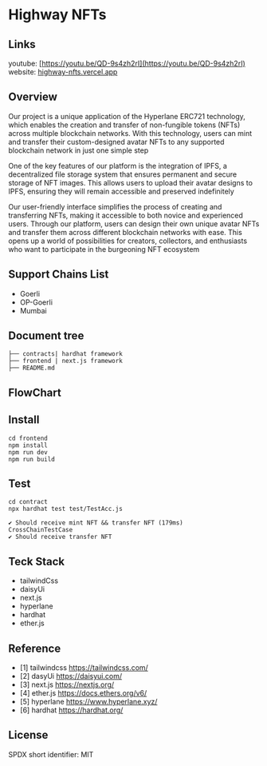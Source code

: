 # Highway NFTs

## Links

youtube: [https://youtu.be/QD-9s4zh2rI](https://youtu.be/QD-9s4zh2rI)
website: [highway-nfts.vercel.app](highway-nfts.vercel.app)

## Overview

Our project is a unique application of the Hyperlane ERC721 technology, which enables the creation and transfer of non-fungible tokens (NFTs) across multiple blockchain networks. With this technology, users can mint and transfer their custom-designed avatar NFTs to any supported blockchain network in just one simple step

One of the key features of our platform is the integration of IPFS, a decentralized file storage system that ensures permanent and secure storage of NFT images. This allows users to upload their avatar designs to IPFS, ensuring they will remain accessible and preserved indefinitely

Our user-friendly interface simplifies the process of creating and transferring NFTs, making it accessible to both novice and experienced users. Through our platform, users can design their own unique avatar NFTs and transfer them across different blockchain networks with ease. This opens up a world of possibilities for creators, collectors, and enthusiasts who want to participate in the burgeoning NFT ecosystem

## Support Chains List

- Goerli
- OP-Goerli
- Mumbai

## Document tree

```shell
├── contracts| hardhat framework
├── frontend | next.js framework
├── README.md
```

## FlowChart

## Install

```shell
cd frontend
npm install
npm run dev
npm run build
```

## Test

```shell
cd contract
npx hardhat test test/TestAcc.js

✔ Should receive mint NFT && transfer NFT (179ms)
CrossChainTestCase
✔ Should receive transfer NFT
```

## Teck Stack

- tailwindCss
- daisyUi
- next.js
- hyperlane
- hardhat
- ether.js

## Reference

- [1] tailwindcss https://tailwindcss.com/
- [2] dasyUi https://daisyui.com/
- [3] next.js https://nextjs.org/
- [4] ether.js https://docs.ethers.org/v6/
- [5] hyperlane https://www.hyperlane.xyz/
- [6] hardhat https://hardhat.org/

## License

SPDX short identifier: MIT

